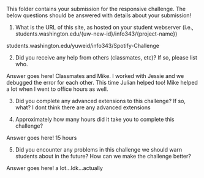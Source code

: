 This folder contains your submission for the responsive challenge. The below questions should be answered with details about your submission!

1. What is the URL of this site, as hosted on your student webserver (i.e., students.washington.edu/{uw-new-id}/info343/{project-name})

students.washington.edu/yuweid/info343/Spotify-Challenge

2. Did you receive any help from others (classmates, etc)? If so, please list who.

Answer goes here! Classmates and Mike. I worked with Jessie and we debugged the error for each other. This time Julian helped too! Mike helped a lot when I went to office hours as well.

3. Did you complete any advanced extensions to this challenge? If so, what?
I dont think there are any advanced extensions

4. Approximately how many hours did it take you to complete this challenge?

Answer goes here! 15 hours 

5. Did you encounter any problems in this challenge we should warn students about in the future? How can we make the challenge better?

Answer goes here! a lot...Idk...actually
